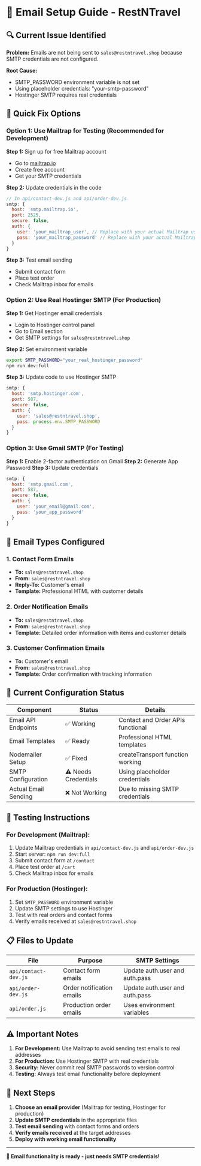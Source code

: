 # 📧 Email Setup Guide - RestNTravel

## 🔍 **Current Issue Identified**

**Problem:** Emails are not being sent to `sales@restntravel.shop` because SMTP credentials are not configured.

**Root Cause:** 
- SMTP_PASSWORD environment variable is not set
- Using placeholder credentials: "your-smtp-password"
- Hostinger SMTP requires real credentials

## 🚀 **Quick Fix Options**

### **Option 1: Use Mailtrap for Testing (Recommended for Development)**

**Step 1:** Sign up for free Mailtrap account
- Go to [mailtrap.io](https://mailtrap.io)
- Create free account
- Get your SMTP credentials

**Step 2:** Update credentials in the code
```javascript
// In api/contact-dev.js and api/order-dev.js
smtp: {
  host: 'smtp.mailtrap.io',
  port: 2525,
  secure: false,
  auth: {
    user: 'your_mailtrap_user', // Replace with your actual Mailtrap user
    pass: 'your_mailtrap_password' // Replace with your actual Mailtrap password
  }
}
```

**Step 3:** Test email sending
- Submit contact form
- Place test order
- Check Mailtrap inbox for emails

### **Option 2: Use Real Hostinger SMTP (For Production)**

**Step 1:** Get Hostinger email credentials
- Login to Hostinger control panel
- Go to Email section
- Get SMTP settings for `sales@restntravel.shop`

**Step 2:** Set environment variable
```bash
export SMTP_PASSWORD="your_real_hostinger_password"
npm run dev:full
```

**Step 3:** Update code to use Hostinger SMTP
```javascript
smtp: {
  host: 'smtp.hostinger.com',
  port: 587,
  secure: false,
  auth: {
    user: 'sales@restntravel.shop',
    pass: process.env.SMTP_PASSWORD
  }
}
```

### **Option 3: Use Gmail SMTP (For Testing)**

**Step 1:** Enable 2-factor authentication on Gmail
**Step 2:** Generate App Password
**Step 3:** Update credentials
```javascript
smtp: {
  host: 'smtp.gmail.com',
  port: 587,
  secure: false,
  auth: {
    user: 'your_email@gmail.com',
    pass: 'your_app_password'
  }
}
```

## 📧 **Email Types Configured**

### **1. Contact Form Emails**
- **To:** `sales@restntravel.shop`
- **From:** `sales@restntravel.shop`
- **Reply-To:** Customer's email
- **Template:** Professional HTML with customer details

### **2. Order Notification Emails**
- **To:** `sales@restntravel.shop`
- **From:** `sales@restntravel.shop`
- **Template:** Detailed order information with items and customer details

### **3. Customer Confirmation Emails**
- **To:** Customer's email
- **From:** `sales@restntravel.shop`
- **Template:** Order confirmation with tracking information

## 🔧 **Current Configuration Status**

| Component | Status | Details |
|-----------|--------|---------|
| Email API Endpoints | ✅ Working | Contact and Order APIs functional |
| Email Templates | ✅ Ready | Professional HTML templates |
| Nodemailer Setup | ✅ Fixed | createTransport function working |
| SMTP Configuration | ⚠️ Needs Credentials | Using placeholder credentials |
| Actual Email Sending | ❌ Not Working | Due to missing SMTP credentials |

## 🧪 **Testing Instructions**

### **For Development (Mailtrap):**
1. Update Mailtrap credentials in `api/contact-dev.js` and `api/order-dev.js`
2. Start server: `npm run dev:full`
3. Submit contact form at `/contact`
4. Place test order at `/cart`
5. Check Mailtrap inbox for emails

### **For Production (Hostinger):**
1. Set `SMTP_PASSWORD` environment variable
2. Update SMTP settings to use Hostinger
3. Test with real orders and contact forms
4. Verify emails received at `sales@restntravel.shop`

## 📋 **Files to Update**

| File | Purpose | SMTP Settings |
|------|---------|---------------|
| `api/contact-dev.js` | Contact form emails | Update auth.user and auth.pass |
| `api/order-dev.js` | Order notification emails | Update auth.user and auth.pass |
| `api/order.js` | Production order emails | Uses environment variables |

## ⚠️ **Important Notes**

1. **For Development:** Use Mailtrap to avoid sending test emails to real addresses
2. **For Production:** Use Hostinger SMTP with real credentials
3. **Security:** Never commit real SMTP passwords to version control
4. **Testing:** Always test email functionality before deployment

## 🎯 **Next Steps**

1. **Choose an email provider** (Mailtrap for testing, Hostinger for production)
2. **Update SMTP credentials** in the appropriate files
3. **Test email sending** with contact forms and orders
4. **Verify emails received** at the target addresses
5. **Deploy with working email functionality**

---

**📧 Email functionality is ready - just needs SMTP credentials!** 